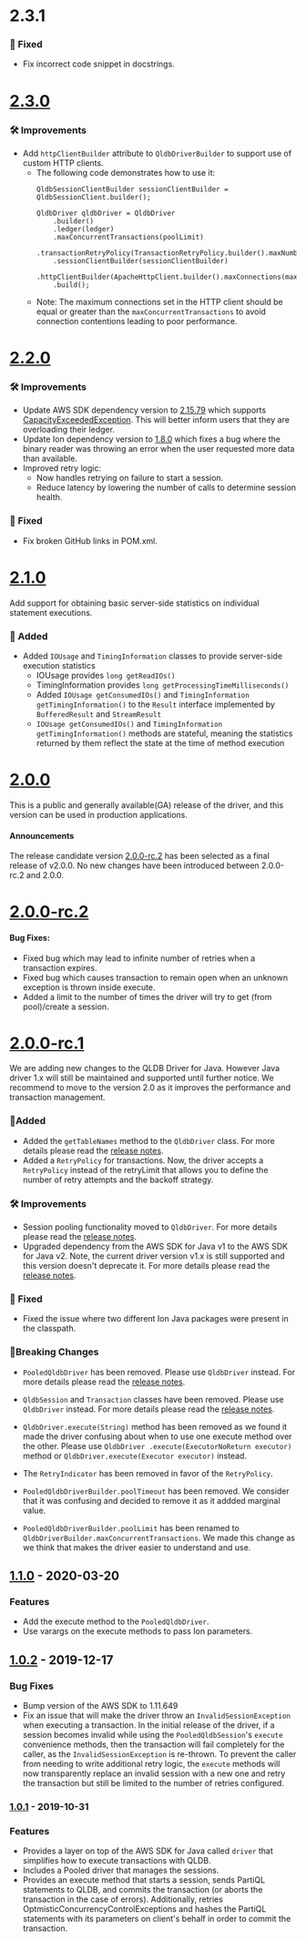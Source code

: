 # 2.3.1

### :bug: Fixed
* Fix incorrect code snippet in docstrings.

# [2.3.0](https://github.com/awslabs/amazon-qldb-driver-java/releases/tag/v2.3.0)

### :hammer_and_wrench: Improvements
* Add `httpClientBuilder` attribute to `QldbDriverBuilder` to support use of custom HTTP clients.
    * The following code demonstrates how to use it:
        ```
        QldbSessionClientBuilder sessionClientBuilder = QldbSessionClient.builder();

        QldbDriver qldbDriver = QldbDriver
            .builder()
            .ledger(ledger)
            .maxConcurrentTransactions(poolLimit)
            .transactionRetryPolicy(TransactionRetryPolicy.builder().maxNumberOfRetries(retryLimit).build())
            .sessionClientBuilder(sessionClientBuilder)
            .httpClientBuilder(ApacheHttpClient.builder().maxConnections(maxConnections))
            .build();
        ```
  * Note: The maximum connections set in the HTTP client should be equal or greater than the `maxConcurrentTransactions`
    to avoid connection contentions leading to poor performance.

# [2.2.0](https://github.com/awslabs/amazon-qldb-driver-java/releases/tag/v2.2.0)

### :hammer_and_wrench: Improvements
* Update AWS SDK dependency version to [2.15.79](https://github.com/aws/aws-sdk-java-v2/blob/master/CHANGELOG.md#21579-2021-02-09) which supports [CapacityExceededException](https://docs.aws.amazon.com/qldb/latest/developerguide/driver-errors.html). This will better inform users that they are overloading their ledger.
* Update Ion dependency version to [1.8.0](https://github.com/amzn/ion-java/releases/tag/v1.8.0) which fixes a bug where the binary reader was throwing an error when the user requested more data than available.
* Improved retry logic:
    * Now handles retrying on failure to start a session.
    * Reduce latency by lowering the number of calls to determine session health.
    
### :bug: Fixed
* Fix broken GitHub links in POM.xml.

# [2.1.0](https://github.com/awslabs/amazon-qldb-driver-java/releases/tag/v2.1.0)
Add support for obtaining basic server-side statistics on individual statement executions.

### :tada: Added
* Added `IOUsage` and `TimingInformation` classes to provide server-side execution statistics
   * IOUsage provides `long getReadIOs()`
   * TimingInformation provides `long getProcessingTimeMilliseconds()`
   * Added `IOUsage getConsumedIOs()` and `TimingInformation getTimingInformation()` to the `Result` interface implemented by `BufferedResult` and `StreamResult`
   * `IOUsage getConsumedIOs()` and `TimingInformation getTimingInformation()` methods are stateful, meaning the statistics returned by them reflect the state at the time of method execution

# [2.0.0](https://github.com/awslabs/amazon-qldb-driver-java/releases/tag/v2.0.0)
This is a public and generally available(GA) release of the driver, and this version can be used in production applications.

#### Announcements
The release candidate version [2.0.0-rc.2](https://github.com/awslabs/amazon-qldb-driver-java/releases/tag/v2.0.0-rc.2) 
has been selected as a final release of v2.0.0. No new changes have been introduced between 2.0.0-rc.2 and 2.0.0.

# [2.0.0-rc.2](https://github.com/awslabs/amazon-qldb-driver-java/releases/tag/v2.0.0-rc.2)

#### Bug Fixes:
* Fixed bug which may lead to infinite number of retries when a transaction expires.
* Fixed bug which causes transaction to remain open when an unknown exception is thrown 
inside execute.
* Added a limit to the number of times the driver will try to get (from pool)/create a session.

# [2.0.0-rc.1](https://github.com/awslabs/amazon-qldb-driver-java/releases/tag/v2.0.0-rc.1) 

We are adding new changes to the QLDB Driver for Java. However Java driver 1.x will
still be maintained and supported until further notice. We recommend to move to the version
2.0 as it improves the performance and transaction management.

### :tada:Added 

* Added the `getTableNames` method to the `QldbDriver` class. For more details please
read the [release
notes](https://github.com/awslabs/amazon-qldb-driver-java/releases/tag/v2.0.0-rc.1).
* Added a `RetryPolicy` for transactions. Now, the driver accepts a `RetryPolicy`
instead of the retryLimit that allows you to define the number of retry attempts
and the backoff strategy.

### :hammer_and_wrench: Improvements

* Session pooling functionality moved to `QldbDriver`.  For more details please
read the [release
notes](https://github.com/awslabs/amazon-qldb-driver-java/releases/tag/v2.0.0-rc.1).
* Upgraded dependency from the AWS SDK for Java v1 to the AWS SDK for Java v2. Note,
the current driver version v1.x is still supported and this version doesn't
deprecate it. For more details please read the [release
notes](https://github.com/awslabs/amazon-qldb-driver-java/releases/tag/v2.0.0-rc.1).


### :bug: Fixed 
* Fixed the issue where two different Ion Java packages were present in the classpath.

### :rotating_light:Breaking Changes

* `PooledQldbDriver` has been removed. Please use `QldbDriver` instead. For more
details please read the [release
notes](https://github.com/awslabs/amazon-qldb-driver-java/releases/tag/v2.0.0-rc.1).

* `QldbSession` and `Transaction` classes have been removed.  Please use
`QldbDriver` instead. For more details please read the [release
notes](https://github.com/awslabs/amazon-qldb-driver-java/releases/tag/v2.0.0-rc.1).

* `QldbDriver.execute(String)` method has been removed as we found it made the 
driver confusing about when to use one execute method over the other. Please use `QldbDriver
.execute(ExecutorNoReturn executor)` method  or `QldbDriver.execute(Executor executor)` instead.

* The `RetryIndicator` has been removed in favor of the `RetryPolicy`.  

* `PooledQldbDriverBuilder.poolTimeout` has been removed. We consider that it was confusing and decided to remove it as
 it addded marginal value.

* `PooledQldbDriverBuilder.poolLimit` has been renamed to `QldbDriverBuilder.maxConcurrentTransactions`. We made 
 this change as we think that makes the driver easier to understand and use.

## [1.1.0](https://github.com/awslabs/amazon-qldb-driver-java/compare/v1.0.2...v1.1.0) - 2020-03-20 
### Features 
- Add the execute method to the `PooledQldbDriver`. 
- Use varargs on the execute methods to pass Ion parameters.

## [1.0.2](https://github.com/awslabs/amazon-qldb-driver-java/compare/v1.0.1...v1.0.2) - 2019-12-17 

### Bug Fixes 
- Bump version of the AWS SDK to 1.11.649 
- Fix an issue that will make the driver throw an `InvalidSessionException` when
executing a transaction. In the initial release of the driver, if a session
becomes invalid while using the `PooledQldbSession`'s `execute` convenience
methods, then the transaction will fail completely for the caller, as the
`InvalidSessionException` is re-thrown. To prevent the caller from needing to
write additional retry logic, the `execute` methods will now transparently
replace an invalid session with a new one and retry the transaction but still be
limited to the number of retries configured.

### [1.0.1](https://github.com/awslabs/amazon-qldb-driver-java/releases/tag/v1.0.1) - 2019-10-31 

### Features 
- Provides a layer on top of the AWS SDK for Java called `driver` that simplifies how to execute transactions with QLDB.
- Includes a Pooled driver that manages the sessions. 
- Provides an execute method that starts a session, sends PartiQL statements to QLDB, and commits the transaction 
(or aborts the transaction in the case of errors). Additionally,
retries OptmisticConcurrencyControlExceptions and hashes the PartiQL statements
with its parameters on client's behalf in order to commit the transaction.

